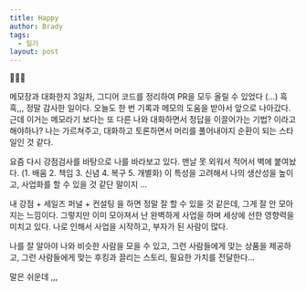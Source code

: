 ```yaml
---
title: Happy
author: Brady
tags:
  - 일기
layout: post
---
```


📝📝📝

메모장과 대화한지 3일차, 그디어 코드를 정리하여 PR을 모두 올릴 수 있었다 (...) 흑흑,,, 정말 감사한 일이다. 오늘도 한 번 기록과 메모의 도움을 받아서 앞으로 나아갔다. 근데 이거는 메모라기 보다는 또 다른 나와 대화하면서 정답을 이끌어가는 기법? 이라고 해야하나? 나는 가르쳐주고, 대화하고 토론하면서 머리를 풀어내야지 순환이 되는 스타일인 것 같다.

요즘 다시 강점검사를 바탕으로 나를 바라보고 있다. 맨날 못 외워서 적어서 벽에 붙여놨다. (1. 배움 2. 책임 3. 신념 4. 복구 5. 개별화) 이 특성을 고려해서 나의 생산성을 높이고, 사업화를 할 수 있을 것 같단 말이지 ...

내 강점 + 세일즈 퍼널 + 컨설팅 을 하면 정말 잘 할 수 있을 것 같은데, 그게 잘 안 모아지는 느낌이다. 그렇지만 이미 모아져서 난 완벽하게 사업을 하며 세상에 선한 영향력을 미치고 있다. 나로 인해서 사업을 시작하고, 부자가 된 사람이 많다.

나를 잘 알아야 나와 비슷한 사람을 모을 수 있고, 그런 사람들에게 맞는 상품을 제공하고, 그런 사람들에게 맞는 후킹과 끌리는 스토리, 필요한 가치를 전달한다...

말은 쉬운데 ,,,
